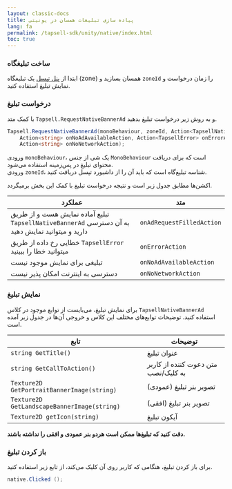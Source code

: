 ```yaml
---
layout: classic-docs
title: پیاده سازی تبلیغات همسان در یونیتی
lang: fa
permalink: /tapsell-sdk/unity/native/index.html
toc: true
---
```

### ساخت تبلیغگاه
ابتدا از [پنل تپسل](https://dashboard.tapsell.ir/) یک تبلیغگاه (zone) همسان بسازید و `zoneId` را زمان درخواست و نمایش تبلیغ استفاده کنید.


### درخواست تبلیغ
با کمک متد `Tapsell.RequestNativeBannerAd` و به روش زیر درخواست تبلیغ بدهید.

```c#
Tapsell.RequestNativeBannerAd(monoBehaviour, zoneId, Action<TapsellNativeBannerAd> onAdRequestFilledAction,
    Action<string> onNoAdAvailableAction, Action<TapsellError> onErrorAction,
    Action<string> onNoNetworkAction);
```

ورودی `monoBehaviour`، یک شی از جنس `MonoBehaviour` است که برای دریافت محتوای تبلیغ در پس‌زمینه استفاده می‌شود.  
ورودی `zoneId`، شناسه تبلیغ‌گاه است که باید آن را از داشبورد تپسل دریافت کنید.

اکشن‌ها مطابق جدول زیر است و نتیجه درخواست تبلیغ با کمک این بخش برمیگردد.

| عملکرد | متد |
| - | - |
| تبلیع آماده نمایش هست و از طریق `TapsellNativeBannerAd` به آن دسترسی دارید و میتوانید نمایش دهید | `onAdRequestFilledAction` |
| خطایی رخ داده از طریق `TapsellError` میتوانید خطا را ببینید | `onErrorAction` |
| تبلیغی برای نمایش موجود نیست | `onNoAdAvailableAction` |
| دسترسی به اینترنت امکان پذیر نیست | `onNoNetworkAction` |

### نمایش تبلیغ
برای نمایش تبلیغ، می‌بایست از توابع موجود در کلاس `TapsellNativeBannerAd` استفاده کنید. توضیحات توابع‌های مختلف این کلاس و خروجی آن‌ها در جدول زیر آمده است.

| تابع | توضیحات |
| - | - |
| `string GetTitle()` | عنوان تبلیغ |
| `string GetCallToAction()` | متن دعوت کننده از کاربر به کلیک/نصب |
| `Texture2D GetPortraitBannerImage(string)` | تصویر بنر تبلیغ (عمودی) |
| `Texture2D GetLandscapeBannerImage(string)` | تصویر بنر تبلیغ (افقی) |
| `Texture2D getIcon(string)` | آیکون تبلیغ |
  
 **دقت کنید که تبلیغ‌ها ممکن است هردو بنر عمودی و افقی را نداشته باشند.**


### باز کردن تبلیغ
برای باز کردن تبلیغ، هنگامی که کاربر روی آن کلیک می‌کند، از تابع زیر استفاده کنید.

```c#
native.Clicked ();
```